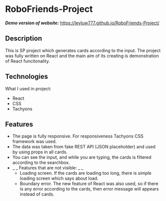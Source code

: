 # RoboFriends-Project
***Demo version of website:*** https://leyluw777.github.io/RoboFriends-Project/

## Description
This is SP project which generates cards according to the input. The project was fully written on React and the main aim of its creating is demonstration of React funcitonality.


## Technologies 
What I used in project:
* React
* CSS
* Tachyons


## Features
* The page is fully responsive. For responsiveness Tachyons CSS framework was used.
* The data was taken from fake REST API (JSON placeholder) and used by using props in all cards. 
* You can see the input, and while you are typing, the cards is filtered according to the searchbox.
* _ _ Features that are not visible: _ _
  - Loading screen. If the cards are loading too long, there is simple loading screen which says about load.
  - Boundary error. The new feature of React was also used, so if there is any error according to the cards, then error message will appears instead of cards.
